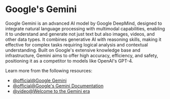 # Google's Gemini

Google Gemini is an advanced AI model by Google DeepMind, designed to integrate natural language processing with multimodal capabilities, enabling it to understand and generate not just text but also images, videos, and other data types. It combines generative AI with reasoning skills, making it effective for complex tasks requiring logical analysis and contextual understanding. Built on Google's extensive knowledge base and infrastructure, Gemini aims to offer high accuracy, efficiency, and safety, positioning it as a competitor to models like OpenAI's GPT-4.

Learn more from the following resources:

- [@official@Google Gemini](https://gemini.google.com/)
- [@official@Google's Gemini Documentation](https://workspace.google.com/solutions/ai/)
- [@video@Welcome to the Gemini era](https://www.youtube.com/watch?v=_fuimO6ErKI)